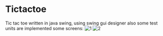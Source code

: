 # Tictactoe
Tic tac toe written in java swing, using swing gui designer
also some test units are implemented
some screens:
![1](https://user-images.githubusercontent.com/77443304/171190297-d1b255bf-7c85-4c05-8788-72ecabd9b623.png)
![2](https://user-images.githubusercontent.com/77443304/171190321-151a8cd7-9f1c-448b-b935-86f616858158.png)
